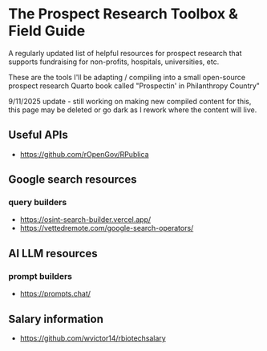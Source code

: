 # The Prospect Research Toolbox & Field Guide
A regularly updated list of helpful resources for prospect research that supports fundraising for non-profits, hospitals, universities, etc.

These are the tools I'll be adapting / compiling into a small open-source prospect research Quarto book called "Prospectin' in Philanthropy Country" 

9/11/2025 update - still working on making new compiled content for this, this page may be deleted or go dark as I rework where the content will live.

## Useful APIs
- https://github.com/rOpenGov/RPublica

## Google search resources
### query builders
-   https://osint-search-builder.vercel.app/
-   https://vettedremote.com/google-search-operators/

## AI LLM resources
### prompt builders
- https://prompts.chat/

## Salary information
-  https://github.com/wvictor14/rbiotechsalary
